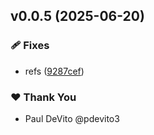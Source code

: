 ## v0.0.5 (2025-06-20)

### 🩹 Fixes

- refs ([9287cef](https://github.com/pdevito3/wispe/commit/9287cef))

### ❤️ Thank You

- Paul DeVito @pdevito3